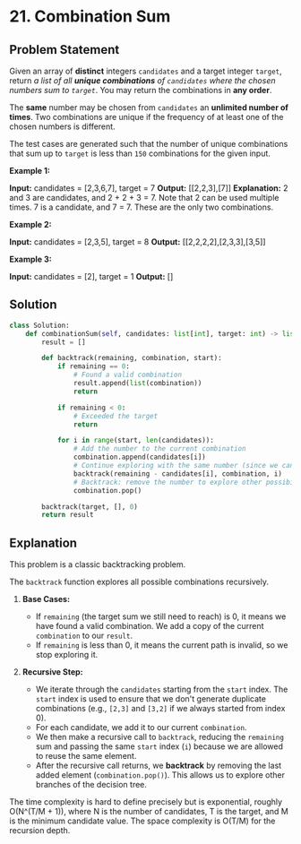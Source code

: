 
# 21. Combination Sum

## Problem Statement

Given an array of **distinct** integers `candidates` and a target integer `target`, return *a list of all **unique combinations** of `candidates` where the chosen numbers sum to `target`*. You may return the combinations in **any order**.

The **same** number may be chosen from `candidates` an **unlimited number of times**. Two combinations are unique if the frequency of at least one of the chosen numbers is different.

The test cases are generated such that the number of unique combinations that sum up to `target` is less than `150` combinations for the given input.

**Example 1:**

**Input:** candidates = [2,3,6,7], target = 7
**Output:** [[2,2,3],[7]]
**Explanation:**
2 and 3 are candidates, and 2 + 2 + 3 = 7. Note that 2 can be used multiple times.
7 is a candidate, and 7 = 7.
These are the only two combinations.

**Example 2:**

**Input:** candidates = [2,3,5], target = 8
**Output:** [[2,2,2,2],[2,3,3],[3,5]]

**Example 3:**

**Input:** candidates = [2], target = 1
**Output:** []

## Solution

```python
class Solution:
    def combinationSum(self, candidates: list[int], target: int) -> list[list[int]]:
        result = []

        def backtrack(remaining, combination, start):
            if remaining == 0:
                # Found a valid combination
                result.append(list(combination))
                return

            if remaining < 0:
                # Exceeded the target
                return

            for i in range(start, len(candidates)):
                # Add the number to the current combination
                combination.append(candidates[i])
                # Continue exploring with the same number (since we can reuse it)
                backtrack(remaining - candidates[i], combination, i)
                # Backtrack: remove the number to explore other possibilities
                combination.pop()

        backtrack(target, [], 0)
        return result
```

## Explanation

This problem is a classic backtracking problem.

The `backtrack` function explores all possible combinations recursively.

1.  **Base Cases:**
    -   If `remaining` (the target sum we still need to reach) is 0, it means we have found a valid combination. We add a copy of the current `combination` to our `result`.
    -   If `remaining` is less than 0, it means the current path is invalid, so we stop exploring it.

2.  **Recursive Step:**
    -   We iterate through the `candidates` starting from the `start` index. The `start` index is used to ensure that we don't generate duplicate combinations (e.g., `[2,3]` and `[3,2]` if we always started from index 0).
    -   For each candidate, we add it to our current `combination`.
    -   We then make a recursive call to `backtrack`, reducing the `remaining` sum and passing the same `start` index (`i`) because we are allowed to reuse the same element.
    -   After the recursive call returns, we **backtrack** by removing the last added element (`combination.pop()`). This allows us to explore other branches of the decision tree.

The time complexity is hard to define precisely but is exponential, roughly O(N^(T/M + 1)), where N is the number of candidates, T is the target, and M is the minimum candidate value. The space complexity is O(T/M) for the recursion depth.
